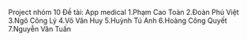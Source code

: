 Project nhóm 10 
Đề tài: App medical
1.Phạm Cao Toàn
2.Đoàn Phú Việt
3.Ngô Công Lý
4.Võ Văn Huy
5.Huỳnh Tú Anh
6.Hoàng Công Quyết
7.Nguyễn Văn Tuấn



